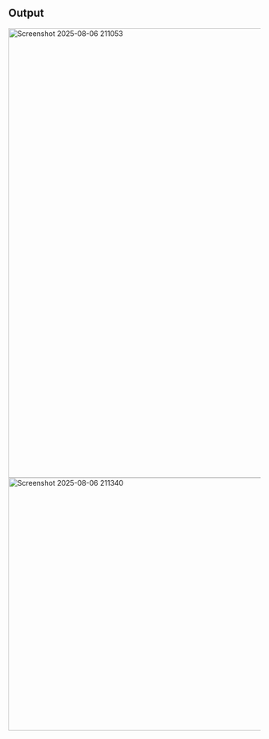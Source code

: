 <h2>Output</h2>
<img width="1881" height="897" alt="Screenshot 2025-08-06 211053" src="https://github.com/user-attachments/assets/64561fbe-0db3-4289-8557-4003258ded96" />
<img width="1856" height="505" alt="Screenshot 2025-08-06 211340" src="https://github.com/user-attachments/assets/54fd7ef4-3a2d-42cf-a01a-750a6aa7862f" />

